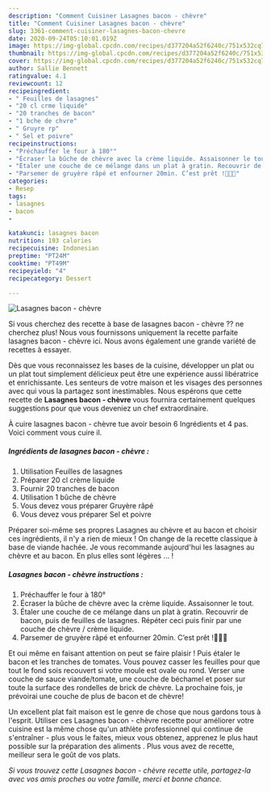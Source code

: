 ```yaml
---
description: "Comment Cuisiner Lasagnes bacon - chèvre"
title: "Comment Cuisiner Lasagnes bacon - chèvre"
slug: 3361-comment-cuisiner-lasagnes-bacon-chevre
date: 2020-09-24T05:10:01.019Z
image: https://img-global.cpcdn.com/recipes/d377204a52f6240c/751x532cq70/lasagnes-bacon-chevre-photo-principale-de-la-recette.jpg
thumbnail: https://img-global.cpcdn.com/recipes/d377204a52f6240c/751x532cq70/lasagnes-bacon-chevre-photo-principale-de-la-recette.jpg
cover: https://img-global.cpcdn.com/recipes/d377204a52f6240c/751x532cq70/lasagnes-bacon-chevre-photo-principale-de-la-recette.jpg
author: Sallie Bennett
ratingvalue: 4.1
reviewcount: 12
recipeingredient:
- " Feuilles de lasagnes"
- "20 cl crme liquide"
- "20 tranches de bacon"
- "1 bche de chvre"
- " Gruyre rp"
- " Sel et poivre"
recipeinstructions:
- "Préchauffer le four à 180°"
- "Écraser la bûche de chèvre avec la crème liquide. Assaisonner le tout."
- "Étaler une couche de ce mélange dans un plat à gratin. Recouvrir de bacon, puis de feuilles de lasagnes. Répéter ceci puis finir par une couche de chèvre / crème liquide."
- "Parsemer de gruyère râpé et enfourner 20min. C’est prêt !👩🏼‍🍳"
categories:
- Resep
tags:
- lasagnes
- bacon
- 

katakunci: lasagnes bacon  
nutrition: 193 calories
recipecuisine: Indonesian
preptime: "PT24M"
cooktime: "PT49M"
recipeyield: "4"
recipecategory: Dessert

---
```



![Lasagnes bacon - chèvre](https://img-global.cpcdn.com/recipes/d377204a52f6240c/751x532cq70/lasagnes-bacon-chevre-photo-principale-de-la-recette.jpg)

Si vous cherchez des recette à base de lasagnes bacon - chèvre ?? ne cherchez plus! Nous vous fournissons uniquement la recette parfaite lasagnes bacon - chèvre ici. Nous avons également une grande variété de recettes à essayer.

Dès que vous reconnaissez les bases de la cuisine, développer un plat ou un plat tout simplement délicieux peut être une expérience aussi libératrice et enrichissante. Les senteurs de votre maison et les visages des personnes avec qui vous la partagez sont inestimables. Nous espérons que cette recette de <strong> Lasagnes bacon - chèvre </strong> vous fournira certainement quelques suggestions pour que vous deveniez un chef extraordinaire.

<!--inarticleads1-->

À cuire lasagnes bacon - chèvre tue avoir besoin 6 Ingrédients et 4 pas. Voici comment vous cuire il.

##### Ingrédients de lasagnes bacon - chèvre :

1. Utilisation  Feuilles de lasagnes
1. Préparer 20 cl crème liquide
1. Fournir 20 tranches de bacon
1. Utilisation 1 bûche de chèvre
1. Vous devez vous préparer  Gruyère râpé
1. Vous devez vous préparer  Sel et poivre


Préparer soi-même ses propres Lasagnes au chèvre et au bacon et choisir ces ingrédients, il n&#39;y a rien de mieux ! On change de la recette classique à base de viande hachée. Je vous recommande aujourd&#39;hui les lasagnes au chèvre et au bacon. En plus elles sont légères … ! 

<!--inarticleads2-->

##### Lasagnes bacon - chèvre instructions :

1. Préchauffer le four à 180°
1. Écraser la bûche de chèvre avec la crème liquide. Assaisonner le tout.
1. Étaler une couche de ce mélange dans un plat à gratin. Recouvrir de bacon, puis de feuilles de lasagnes. Répéter ceci puis finir par une couche de chèvre / crème liquide.
1. Parsemer de gruyère râpé et enfourner 20min. C’est prêt !👩🏼‍🍳


Et oui même en faisant attention on peut se faire plaisir ! Puis étaler le bacon et les tranches de tomates. Vous pouvez casser les feuilles pour que tout le fond sois recouvert si votre moule est ovale ou rond. Verser une couche de sauce viande/tomate, une couche de béchamel et poser sur toute la surface des rondelles de brick de chèvre. La prochaine fois, je prévoirai une couche de plus de bacon et de chèvre! 

<!--inarticleads1-->

<p>
Un excellent plat fait maison est le genre de chose que nous gardons tous à l'esprit. Utiliser ces Lasagnes bacon - chèvre recette pour améliorer votre cuisine est la même chose qu'un athlète professionnel qui continue de s'entraîner - plus vous le faites, mieux vous obtenez, apprenez le plus haut possible sur la préparation des aliments . Plus vous avez de recette, meilleur sera le goût de vos plats.
</p>

<p>
<i>Si vous trouvez cette Lasagnes bacon - chèvre recette utile, partagez-la avec vos amis proches ou votre famille, merci et bonne chance.</i>
</p>
